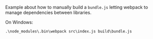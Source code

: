 Example about how to manually build a `bundle.js` letting webpack to manage dependencies between libraries.

On Windows:

    .\node_modules\.bin\webpack src\index.js build\bundle.js
